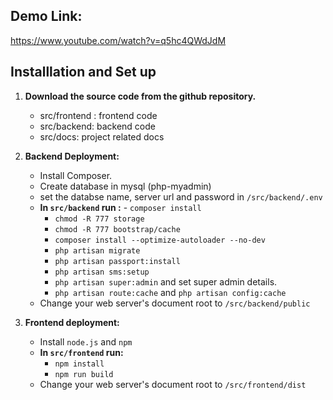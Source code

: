 ## Demo Link:

https://www.youtube.com/watch?v=q5hc4QWdJdM

## Installlation and Set up

 1. **Download the source code from the github repository.**
	 - src/frontend : frontend code
	 - src/backend: backend code
	 - src/docs: project related docs
2. **Backend Deployment:**
	- Install Composer.
	- Create database in mysql (php-myadmin)
	- set the databse name, server url and password in `/src/backend/.env`
	- **In `src/backend` run :**
	        - `composer install`
		- `chmod -R 777 storage`
		- `chmod -R 777 bootstrap/cache` 
		-  `composer install --optimize-autoloader --no-dev`
		- `php artisan migrate`
		- `php artisan passport:install`
		- `php artisan sms:setup`
		- `php artisan super:admin` and set super admin details.
		- `php artisan route:cache` and `php artisan config:cache`
	- Change your web server's document root  to `/src/backend/public`


3. **Frontend deployment:**
	- Install `node.js` and `npm` 
	- **In `src/frontend` run:**
		- `npm install`
		- `npm run build`
	- Change your web server's document root  to `/src/frontend/dist`

		
